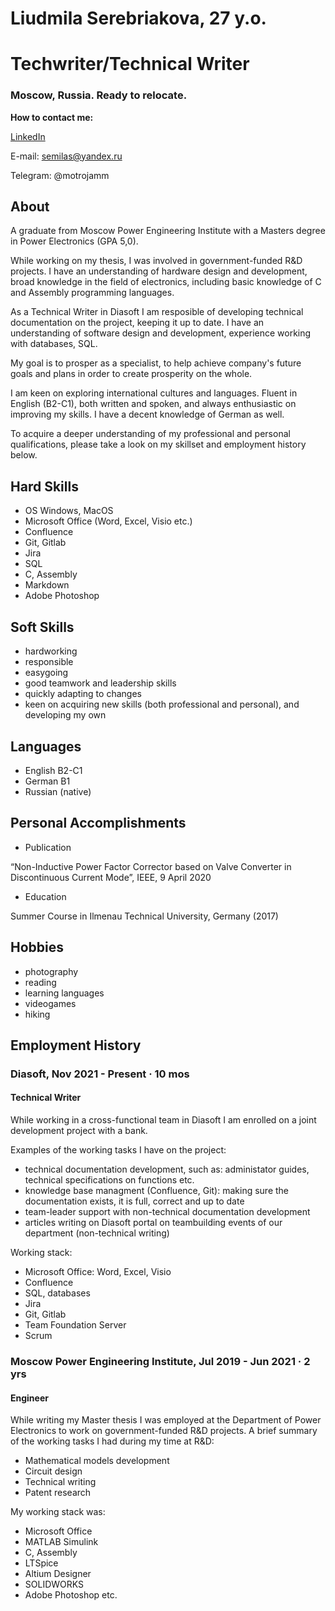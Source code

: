 
# Liudmila Serebriakova, 27 y.o.
# Techwriter/Technical Writer
### Moscow, Russia. Ready to relocate.

**How to contact me:**

[LinkedIn](https://www.linkedin.com/in/serebriakovala/)

E-mail: semilas@yandex.ru

Telegram: @motrojamm

## About

A graduate from Moscow Power Engineering Institute with a Masters degree in Power Electronics (GPA 5,0).

While working on my thesis, I was involved in government-funded R&D projects. I have an understanding of hardware design and development, broad knowledge in the field of electronics, including basic knowledge of C and Assembly programming languages.

As a Technical Writer in Diasoft I am resposible of developing technical documentation on the project, keeping it up to date. I have an understanding of software design and development, experience working with databases, SQL. 

My goal is to prosper as a specialist, to help achieve company's future goals and plans in order to create prosperity on the whole.

I am keen on exploring international cultures and languages. Fluent in English (B2-C1), both written and spoken, and always enthusiastic on improving my skills. I have a decent knowledge of German as well.

To acquire a deeper understanding of my professional and personal qualifications, please take a look on my skillset and employment history below.


## Hard Skills

- OS Windows, MacOS
- Microsoft Office (Word, Excel, Visio etc.)
- Confluence
- Git, Gitlab
- Jira
- SQL
- C, Assembly
- Markdown
- Adobe Photoshop

## Soft Skills

- hardworking
- responsible
- easygoing
- good teamwork and leadership skills
- quickly adapting to changes
- keen on acquiring new skills (both professional and personal), and developing my own

## Languages

- English B2-C1
- German B1
- Russian (native)

## Personal Accomplishments


- Publication

“Non-Inductive Power Factor Corrector based on Valve Converter in Discontinuous Current Mode”, IEEE, 9 April 2020

- Education

Summer Course in Ilmenau Technical University, Germany (2017)

## Hobbies
- photography
- reading 
- learning languages 
- videogames
- hiking

## Employment History
### Diasoft, Nov 2021 - Present · 10 mos
#### Technical Writer

While working in a cross-functional team in Diasoft I am enrolled on a joint development project with a bank.

Examples of the working tasks I have on the project:
- technical documentation development, such as: administator guides, technical specifications on functions etc.
- knowledge base managment (Confluence, Git): making sure the documentation exists, it is full, correct and up to date
- team-leader support with non-technical documentation development
- articles writing on Diasoft portal on teambuilding events of our department (non-technical writing)

Working stack:
- Microsoft Office: Word, Excel, Visio
- Confluence
- SQL, databases
- Jira
- Git, Gitlab
- Team Foundation Server
- Scrum


### Moscow Power Engineering Institute, Jul 2019 - Jun 2021 · 2 yrs
#### Engineer

While writing my Master thesis I was employed at the Department of Power Electronics to work on government-funded R&D projects.
A brief summary of the working tasks I had during my time at R&D:

- Mathematical models development
- Circuit design
- Technical writing
- Patent research

My working stack was: 
- Microsoft Office
- MATLAB Simulink
- C, Assembly
- LTSpice
- Altium Designer
- SOLIDWORKS
- Adobe Photoshop etc.

